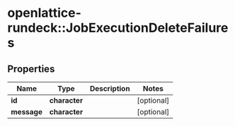 # openlattice-rundeck::JobExecutionDeleteFailures

## Properties
Name | Type | Description | Notes
------------ | ------------- | ------------- | -------------
**id** | **character** |  | [optional] 
**message** | **character** |  | [optional] 


